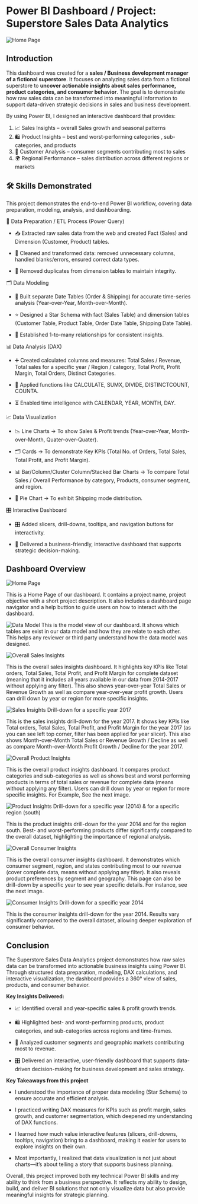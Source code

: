 # Power BI Dashboard / Project: Superstore Sales Data Analytics #

![Home Page](/Images/Our%20Superstore.jpg)

## Introduction ##

This dashboard was created for a **sales / Business development manager of a fictional superstore**. It focuses on analyzing sales data from a fictional superstore to **uncover actionable insights about sales performance, product categories, and consumer behavior**. The goal is to demonstrate how raw sales data can be transformed into meaningful information to support data-driven strategic decisions in sales and business development.

By using Power BI, I designed an interactive dashboard that provides:

1. 📈 Sales Insights – overall Sales growth and seasonal patterns
2. 🛍️ Product Insights – best and worst-performing categories , sub-categories, and products
3. 👥 Customer Analysis – consumer segments contributing most to sales
4. 🌍 Regional Performance – sales distribution across different regions or markets


## 🛠️ Skills Demonstrated ##

This project demonstrates the end-to-end Power BI workflow, covering data preparation, modeling, analysis, and dashboarding.

🔄 Data Preparation / ETL Process (Power Query)

- 📥 Extracted raw sales data from the web and created Fact (Sales) and Dimension (Customer, Product) tables.

- 🧹 Cleaned and transformed data: removed unnecessary columns, handled blanks/errors, ensured correct data types.

- 🔑 Removed duplicates from dimension tables to maintain integrity.

🗂️ Data Modeling

- 📅 Built separate Date Tables (Order & Shipping) for accurate time-series analysis (Year-over-Year, Month-over-Month).

- ⭐ Designed a Star Schema with fact (Sales Table) and dimension tables (Customer Table, Product Table, Order Date Table, Shipping Date Table).

- 🔗 Established 1-to-many relationships for consistent insights.

📊 Data Analysis (DAX)

- ➕ Created calculated columns and measures: Total Sales / Revenue, Total sales for a specific year / Region / category, Total Profit, Profit Margin, Total Orders, Distinct Categories.

- 🧮 Applied functions like CALCULATE, SUMX, DIVIDE, DISTINCTCOUNT, COUNTA.

- ⏳ Enabled time intelligence with CALENDAR, YEAR, MONTH, DAY.

📈 Data Visualization

- 📉 Line Charts → To show Sales & Profit trends (Year-over-Year, Month-over-Month, Quater-over-Quater).

- 🗂️ Cards → To demonstrate Key KPIs (Total No. of Orders, Total Sales, Total Profit, and Profit Margin).

- 📊 Bar/Column/Cluster Column/Stacked Bar Charts → To compare Total Sales / Overall Performance by category, Products, consumer segment, and region.

- 🥧 Pie Chart → To exhibit Shipping mode distribution.

🎛️ Interactive Dashboard

- 🎛️ Added slicers, drill-downs, tooltips, and navigation buttons for interactivity.

- 🎨 Delivered a business-friendly, interactive dashboard that supports strategic decision-making.


## Dashboard Overview ##

![Home Page](/Images/Home%20Page.jpg)

This is a Home Page of our dashboard. It contains a project name, project objective with a short project description. It also includes a dashboard page navigator and a help buttion to guide users on how to interact with the dashboard.


![Data Model](/Images/Data%20Model.jpg)
This is the model view of our dashboard. It shows which tables are exist in our data model and how they are relate to each other. This helps any reviewer or third party understand how the data model was designed.


![Overall Sales Insights](/Images/Sales%20Insights_Overall.jpg)

This is the overall sales insights dashboard. It highlights key KPIs like Total orders, Total Sales, Total Profit, and Profit Margin for complete dataset (meaning that it includes all years available in our data from 2014-2017 without applying any filter). This also shows year-over-year Total Sales or Revenue Growth as well as compare year-over-year profit growth. Users can drill down by year or region for more specific insights. 


![Sales Insights Drill-down for a specific year 2017](/Images/Sales%20Insights%20Drill-Down%20for%20a%20specific%20Year%20(2017).jpg)

This is the sales insights drill-down for the year 2017. It shows key KPIs like Total orders, Total Sales, Total Profit, and Profit Margin for the year 2017 (as you can see left top corner, filter has been applied for year slicer). This also shows Month-over-Month Total Sales or Revenue Growth / Decline as well as compare Month-over-Month Profit Growth / Decline for the year 2017.


![Overall Product Insights](/Images/Product%20Insights_Overall.jpg)

This is the overall product insights dashboard. It compares product categories and sub-categories as well as shows best and worst performing products in terms of total sales or revenue for complete data (means without applying any filter). Users can drill down by year or region for more specific insights. For Example, See the next image.


![Product Insights Drill-down for a specific year (2014) & for a specific region (south)](/Images/Product%20Insights%20Drill-Down%20for%20a%20specific%20year%20(2014)%20with%20a%20specific%20Region%20(South).jpg)

This is the product insights drill-down for the year 2014 and for the region south. Best- and worst-performing products differ significantly compared to the overall dataset, highlighting the importance of regional analysis.


![Overall Consumer Insights](/Images/Consumer%20Insights_Overall.jpg)

This is the overall consumer insights dashboard. It demonstrates which consumer segment, region, and states contributing most to our revenue (cover complete data, means without applying any filter). It also reveals product preferences by segment and geography. This page can also be drill-down by a specific year to see year specific details. For instance, see the next image.


![Consumer Insights Drill-down for a specific year 2014](/Images/Consumer%20Insights%20Drill-Down%20for%20a%20specific%20year%20(2014).jpg)

This is the consumer insights drill-down for the year 2014. Results vary significantly compared to the overall dataset, allowing deeper exploration of consumer behavior.


## Conclusion

The Superstore Sales Data Analytics project demonstrates how raw sales data can be transformed into actionable business insights using Power BI. Through structured data preparation, modeling, DAX calculations, and interactive visualization, the dashboard provides a 360° view of sales, products, and consumer behavior.

**Key Insights Delivered:**

- 📈 Identified overall and year-specific sales & profit growth trends.

- 🛍️ Highlighted best- and worst-performing products, product categories, and sub-categories across regions and time-frames.

- 👥 Analyzed customer segments and geographic markets contributing most to revenue.

- 🎛️ Delivered an interactive, user-friendly dashboard that supports data-driven decision-making for business development and sales strategy.

**Key Takeaways from this project**

- I understood the importance of proper data modeling (Star Schema) to ensure accurate and efficient analysis.

- I practiced writing DAX measures for KPIs such as profit margin, sales growth, and customer segmentation, which deepened my understanding of DAX functions.

- I learned how much value interactive features (slicers, drill-downs, tooltips, navigation) bring to a dashboard, making it easier for users to explore insights on their own.

- Most importantly, I realized that data visualization is not just about charts—it’s about telling a story that supports business planning.

Overall, this project improved both my technical Power BI skills and my ability to think from a business perspective. It reflects my ability to design, build, and deliver BI solutions that not only visualize data but also provide meaningful insights for strategic planning.
